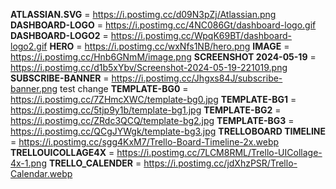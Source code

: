 **ATLASSIAN.SVG** = https://i.postimg.cc/d09N3pZj/Atlassian.png
**DASHBOARD-LOGO** = https://i.postimg.cc/4NC086Gt/dashboard-logo.gif
**DASHBOARD-LOGO2** = https://i.postimg.cc/WpqK69BT/dashboard-logo2.gif
**HERO** = https://i.postimg.cc/wxNfs1NB/hero.png
**IMAGE** = https://i.postimg.cc/Hnb6GNmM/image.png
**SCREENSHOT 2024-05-19** = https://i.postimg.cc/d1b5xYbv/Screenshot-2024-05-19-221019.png
**SUBSCRIBE-BANNER** = https://i.postimg.cc/Jhgxs84J/subscribe-banner.png         test change
**TEMPLATE-BG0** = https://i.postimg.cc/7ZHmcXWC/template-bg0.jpg
**TEMPLATE-BG1** = https://i.postimg.cc/5tjp9y1b/template-bg1.jpg
**TEMPLATE-BG2** = https://i.postimg.cc/ZRdc3QCQ/template-bg2.jpg
**TEMPLATE-BG3** = https://i.postimg.cc/QCgJYWgk/template-bg3.jpg
**TRELLOBOARD TIMELINE** = https://i.postimg.cc/sgg4KxM7/Trello-Board-Timeline-2x.webp
**TRELLOUICOLLAGE4X** = https://i.postimg.cc/7LCM8RML/Trello-UICollage-4x-1.png
**TRELLO_CALENDER** = https://i.postimg.cc/jdXhzPSR/Trello-Calendar.webp